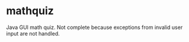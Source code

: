 # mathquiz
Java GUI math quiz.  Not complete because exceptions from invalid user input are not handled.
